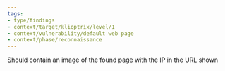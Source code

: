 ```yaml
---
tags:
- type/findings
- context/target/klioptrix/level/1
- context/vulnerability/default web page
- context/phase/reconnaissance
---
```


Should contain an image of the found page with the IP in the URL shown
